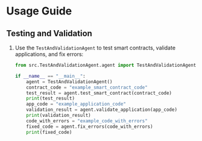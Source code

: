 
# Usage Guide

## Testing and Validation

1. Use the `TestAndValidationAgent` to test smart contracts, validate applications, and fix errors:

   ```python
   from src.TestAndValidationAgent.agent import TestAndValidationAgent

   if __name__ == "__main__":
       agent = TestAndValidationAgent()
       contract_code = "example_smart_contract_code"
       test_result = agent.test_smart_contract(contract_code)
       print(test_result)
       app_code = "example_application_code"
       validation_result = agent.validate_application(app_code)
       print(validation_result)
       code_with_errors = "example_code_with_errors"
       fixed_code = agent.fix_errors(code_with_errors)
       print(fixed_code)
   ```
